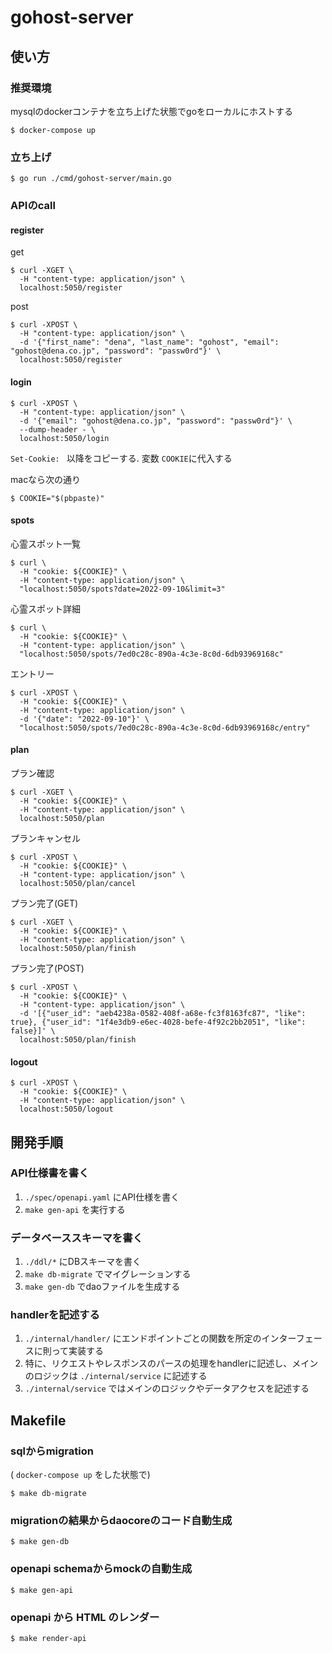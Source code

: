 # gohost-server

## 使い方

### 推奨環境

mysqlのdockerコンテナを立ち上げた状態でgoをローカルにホストする

```shell
$ docker-compose up
```

### 立ち上げ

```shell
$ go run ./cmd/gohost-server/main.go
```

### APIのcall

#### register

get

```shell
$ curl -XGET \
  -H "content-type: application/json" \
  localhost:5050/register
```

post

```shell
$ curl -XPOST \
  -H "content-type: application/json" \
  -d '{"first_name": "dena", "last_name": "gohost", "email": "gohost@dena.co.jp", "password": "passw0rd"}' \
  localhost:5050/register
```

#### login

```shell
$ curl -XPOST \
  -H "content-type: application/json" \
  -d '{"email": "gohost@dena.co.jp", "password": "passw0rd"}' \
  --dump-header - \
  localhost:5050/login
```

`Set-Cookie: ` 以降をコピーする. 変数 `COOKIE`に代入する

macなら次の通り

```shell
$ COOKIE="$(pbpaste)"
```

#### spots

心霊スポット一覧

```shell
$ curl \
  -H "cookie: ${COOKIE}" \
  -H "content-type: application/json" \
  "localhost:5050/spots?date=2022-09-10&limit=3"
```

心霊スポット詳細

```shell
$ curl \
  -H "cookie: ${COOKIE}" \
  -H "content-type: application/json" \
  "localhost:5050/spots/7ed0c28c-890a-4c3e-8c0d-6db93969168c"
```

エントリー

```shell
$ curl -XPOST \
  -H "cookie: ${COOKIE}" \
  -H "content-type: application/json" \
  -d '{"date": "2022-09-10"}' \
  "localhost:5050/spots/7ed0c28c-890a-4c3e-8c0d-6db93969168c/entry"
```

#### plan

プラン確認

```shell
$ curl -XGET \
  -H "cookie: ${COOKIE}" \
  -H "content-type: application/json" \
  localhost:5050/plan
```

プランキャンセル

```shell
$ curl -XPOST \
  -H "cookie: ${COOKIE}" \
  -H "content-type: application/json" \
  localhost:5050/plan/cancel
```

プラン完了(GET)

```shell
$ curl -XGET \
  -H "cookie: ${COOKIE}" \
  -H "content-type: application/json" \
  localhost:5050/plan/finish
```

プラン完了(POST)

```shell
$ curl -XPOST \
  -H "cookie: ${COOKIE}" \
  -H "content-type: application/json" \
  -d '[{"user_id": "aeb4238a-0582-408f-a68e-fc3f8163fc87", "like": true}, {"user_id": "1f4e3db9-e6ec-4028-befe-4f92c2bb2051", "like": false}]' \
  localhost:5050/plan/finish
```

#### logout

```shell
$ curl -XPOST \
  -H "cookie: ${COOKIE}" \
  -H "content-type: application/json" \
  localhost:5050/logout
```


## 開発手順

### API仕様書を書く

1. `./spec/openapi.yaml` にAPI仕様を書く
2. `make gen-api` を実行する

### データベーススキーマを書く

1. `./ddl/*` にDBスキーマを書く
2. `make db-migrate` でマイグレーションする
3. `make gen-db` でdaoファイルを生成する

### handlerを記述する

1. `./internal/handler/` にエンドポイントごとの関数を所定のインターフェースに則って実装する
2. 特に、リクエストやレスポンスのパースの処理をhandlerに記述し、メインのロジックは `./internal/service` に記述する
3. `./internal/service` ではメインのロジックやデータアクセスを記述する

## Makefile

### sqlからmigration

( `docker-compose up` をした状態で)

```shell
$ make db-migrate
```

### migrationの結果からdaocoreのコード自動生成

```shell
$ make gen-db
```

### openapi schemaからmockの自動生成

```shell
$ make gen-api
```

### openapi から HTML のレンダー

```shell
$ make render-api
```
